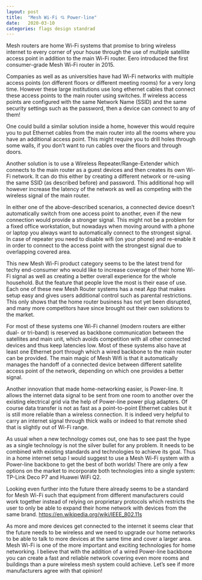 ```yaml
---
layout: post
title:  "Mesh Wi-Fi 💘 Power-line"
date:   2020-03-10
categories: flags design standrad
---
```


Mesh routers are home Wi-Fi systems that promise to bring wireless internet to every corner of your house through the use of multiple satellite access point in addition to the main Wi-Fi router.
Eero introduced the first consumer-grade Mesh Wi-Fi router in 2015.

Companies as well as as universities have had Wi-Fi networks with multiple access points (on different floors or different meeting rooms) for a very long time.
However these large institutions use long ethernet cables that connect these access points to the main router using switches.
If wireless access points are configured with the same Network Name (SSID) and the same security settings such as the password, then a device can connect to any of them!

One could build a similar solution inside a home, however this would require you to put Ethernet cables from the main router into all the rooms where you have an additional access point.
This might require you to drill holes through some walls, if you don’t want to run cables over the floors and through doors.

Another solution is to use a Wireless Repeater/Range-Extender which connects to the main router as a guest devices and then creates its own Wi-Fi network.
It can do this either by creating a different network or re-using the same SSID (as described before) and password.
This additional hop will however increase the latency of the network as well as competing with the wireless signal of the main router.

In either one of the above-described scenarios, a connected device doesn’t automatically switch from one access point to another, even if the new connection would provide a stronger signal.
This might not be a problem for a fixed office workstation, but nowadays when moving around with a phone or laptop you always want to automatically connect to the strongest signal.
In case of repeater you need to disable wifi (on your phone) and re-enable it in order to connect to the access point with the strongest signal due to overlapping covered area.

This new Mesh Wi-Fi product category seems to be the latest trend for techy end-consumer who would like to increase coverage of their home Wi-Fi signal as well as creating a better overall experience for the whole household.
But the feature that people love the most is their ease of use.
Each one of these new Mesh Router systems has a neat App that makes setup easy and gives users additional control such as parental restrictions.
This only shows that the home router business has not yet been disrupted, and many more competitors have since brought out their own solutions to the market.

For most of these systems one Wi-Fi channel (modern routers are either dual- or tri-band) is reserved as backbone communication between the satellites and main unit, which avoids competition with all other connected devices and thus keep latencies low.
Most of these systems also have at least one Ethernet port through which a wired backbone to the main router can be provided.
The main magic of Mesh Wifi is that it automatically manages the handoff of a connected device between different satellite access point of the network, depending on which one provides a better signal.

Another innovation that made home-networking easier, is Power-line.
It allows the internet data signal to be sent from one room to another over the existing electrical grid via the help of Power-line power plug adapters.
Of course data transfer is not as fast as a point-to-point Ethernet cables but it is still more reliable than a wireless connection.
It is indeed very helpful to carry an internet signal through thick walls or indeed to that remote shed that is slightly out of Wi-Fi range.

As usual when a new technology comes out, one has to see past the hype as a single technology is not the silver bullet for any problem.
It needs to be combined with existing standards and technologies to achieve its goal. Thus in a home internet setup I would suggest to use a Mesh Wi-Fi system with a Power-line backbone to get the best of both worlds!
There are only a few options on the market to incorporate both technologies into a single system: TP-Link Deco P7 and Huawei WiFi Q2.

Looking even further into the future there already seems to be a standard for Mesh Wi-Fi such that equipment from different manufacturers could work together instead of relying on proprietary protocols which restricts the user to only be able to expand their home network with devices from the same brand.
https://en.wikipedia.org/wiki/IEEE_802.11s

As more and more devices get connected to the internet it seems clear that the future needs to be wireless and we need to upgrade our home networks to be able to talk to more devices at the same time and cover a larger area.
Mesh Wi-Fi is one of the more important and exciting technologies for home networking.
I believe that with the addition of a wired Power-line backbone you can create a fast and reliable network covering even more rooms and buildings than a pure wireless mesh system could achieve.
Let’s see if more manufacturers agree with that opinion!
